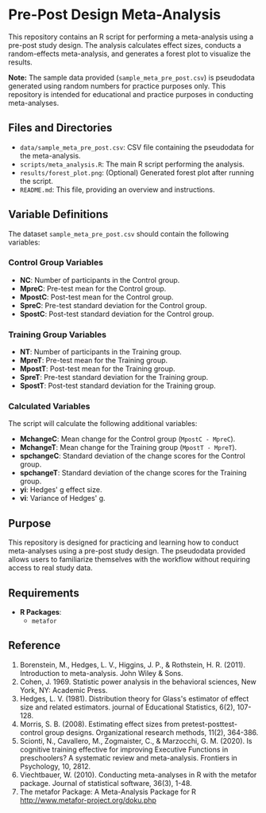 # Pre-Post Design Meta-Analysis

This repository contains an R script for performing a meta-analysis using a pre-post study design. The analysis calculates effect sizes, conducts a random-effects meta-analysis, and generates a forest plot to visualize the results.

**Note:** The sample data provided (`sample_meta_pre_post.csv`) is pseudodata generated using random numbers for practice purposes only. This repository is intended for educational and practice purposes in conducting meta-analyses.

## Files and Directories

- `data/sample_meta_pre_post.csv`: CSV file containing the pseudodata for the meta-analysis.
- `scripts/meta_analysis.R`: The main R script performing the analysis.
- `results/forest_plot.png`: (Optional) Generated forest plot after running the script.
- `README.md`: This file, providing an overview and instructions.


## Variable Definitions

The dataset `sample_meta_pre_post.csv` should contain the following variables:

### Control Group Variables

- **NC**: Number of participants in the Control group.
- **MpreC**: Pre-test mean for the Control group.
- **MpostC**: Post-test mean for the Control group.
- **SpreC**: Pre-test standard deviation for the Control group.
- **SpostC**: Post-test standard deviation for the Control group.

### Training Group Variables

- **NT**: Number of participants in the Training group.
- **MpreT**: Pre-test mean for the Training group.
- **MpostT**: Post-test mean for the Training group.
- **SpreT**: Pre-test standard deviation for the Training group.
- **SpostT**: Post-test standard deviation for the Training group.

### Calculated Variables

The script will calculate the following additional variables:

- **MchangeC**: Mean change for the Control group (`MpostC - MpreC`).
- **MchangeT**: Mean change for the Training group (`MpostT - MpreT`).
- **spchangeC**: Standard deviation of the change scores for the Control group.
- **spchangeT**: Standard deviation of the change scores for the Training group.
- **yi**: Hedges' g effect size.
- **vi**: Variance of Hedges' g.

## Purpose

This repository is designed for practicing and learning how to conduct meta-analyses using a pre-post study design. The pseudodata provided allows users to familiarize themselves with the workflow without requiring access to real study data.

## Requirements

- **R Packages**:
  - `metafor`
 
## Reference
1. Borenstein, M., Hedges, L. V., Higgins, J. P., & Rothstein, H. R. (2011). Introduction to meta-analysis. John Wiley & Sons.
2. Cohen, J. 1969. Statistic power analysis in the behavioral sciences, New York, NY: Academic Press.
3. Hedges, L. V. (1981). Distribution theory for Glass's estimator of effect size and related estimators. journal of Educational Statistics, 6(2), 107-128.
4. Morris, S. B. (2008). Estimating effect sizes from pretest-posttest-control group designs. Organizational research methods, 11(2), 364-386.
5. Scionti, N., Cavallero, M., Zogmaister, C., & Marzocchi, G. M. (2020). Is cognitive training effective for improving Executive Functions in preschoolers? A systematic review and meta-analysis. Frontiers in Psychology, 10, 2812.
6. Viechtbauer, W. (2010). Conducting meta-analyses in R with the metafor package. Journal of statistical software, 36(3), 1-48.
7. The metafor Package: A Meta-Analysis Package for R
http://www.metafor-project.org/doku.php



